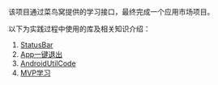 该项目通过菜鸟窝提供的学习接口，最终完成一个应用市场项目。

以下为实践过程中使用的库及相关知识介绍：

1. [StatusBar](./doc/StatusBar.md)
2. [App一键退出](./doc/ExitApp.md)
3. [AndroidUtilCode](https://github.com/Blankj/AndroidUtilCode)
4. [MVP学习](./doc/MVPLearning.md)
